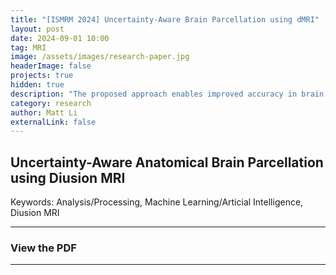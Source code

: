 ```yaml
---
title: "[ISMRM 2024] Uncertainty-Aware Brain Parcellation using dMRI"
layout: post
date: 2024-09-01 10:00
tag: MRI
image: /assets/images/research-paper.jpg
headerImage: false
projects: true
hidden: true
description: "The proposed approach enables improved accuracy in brain parcellation from diffusion MRI, facilitating the understanding of the human brain in health and disease. It may also serve as an effective tool for brain abnormality detection, fostering inquiries into uncertainty-quantified diagnostics."
category: research
author: Matt Li
externalLink: false
---
```


## Uncertainty-Aware Anatomical Brain Parcellation using Di usion MRI

Keywords: Analysis/Processing, Machine Learning/Arti cial Intelligence, Di usion MRI

---

### View the PDF


---
